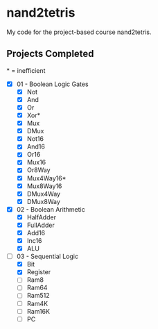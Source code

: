 # nand2tetris

My code for the project-based course nand2tetris.

## Projects Completed

\* = inefficient
- [x] 01 - Boolean Logic Gates
    - [x] Not
    - [x] And
    - [x] Or
    - [x] Xor*
    - [x] Mux
    - [x] DMux
    - [x] Not16
    - [x] And16
    - [x] Or16
    - [x] Mux16
    - [x] Or8Way
    - [x] Mux4Way16*
    - [x] Mux8Way16
    - [x] DMux4Way
    - [x] DMux8Way
- [x] 02 - Boolean Arithmetic
    - [x] HalfAdder
    - [x] FullAdder
    - [x] Add16
    - [x] Inc16
    - [x] ALU
- [ ] 03 - Sequential Logic
    - [x] Bit
    - [x] Register
    - [ ] Ram8
    - [ ] Ram64
    - [ ] Ram512
    - [ ] Ram4K
    - [ ] Ram16K
    - [ ] PC